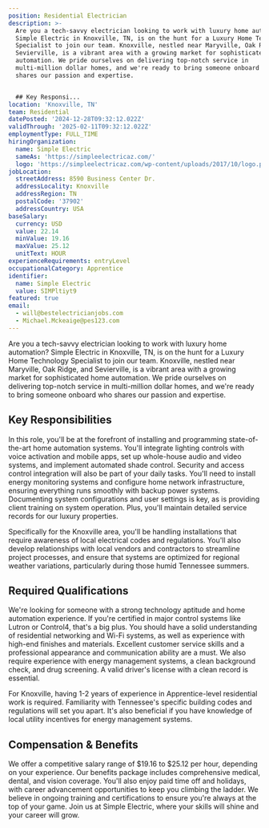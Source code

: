 ```yaml
---
position: Residential Electrician
description: >-
  Are you a tech-savvy electrician looking to work with luxury home automation?
  Simple Electric in Knoxville, TN, is on the hunt for a Luxury Home Technology
  Specialist to join our team. Knoxville, nestled near Maryville, Oak Ridge, and
  Sevierville, is a vibrant area with a growing market for sophisticated home
  automation. We pride ourselves on delivering top-notch service in
  multi-million dollar homes, and we're ready to bring someone onboard who
  shares our passion and expertise.


  ## Key Responsi...
location: 'Knoxville, TN'
team: Residential
datePosted: '2024-12-28T09:32:12.022Z'
validThrough: '2025-02-11T09:32:12.022Z'
employmentType: FULL_TIME
hiringOrganization:
  name: Simple Electric
  sameAs: 'https://simpleelectricaz.com/'
  logo: 'https://simpleelectricaz.com/wp-content/uploads/2017/10/logo.png'
jobLocation:
  streetAddress: 8590 Business Center Dr.
  addressLocality: Knoxville
  addressRegion: TN
  postalCode: '37902'
  addressCountry: USA
baseSalary:
  currency: USD
  value: 22.14
  minValue: 19.16
  maxValue: 25.12
  unitText: HOUR
experienceRequirements: entryLevel
occupationalCategory: Apprentice
identifier:
  name: Simple Electric
  value: SIMPltiyt9
featured: true
email:
  - will@bestelectricianjobs.com
  - Michael.Mckeaige@pes123.com
---
```




Are you a tech-savvy electrician looking to work with luxury home automation? Simple Electric in Knoxville, TN, is on the hunt for a Luxury Home Technology Specialist to join our team. Knoxville, nestled near Maryville, Oak Ridge, and Sevierville, is a vibrant area with a growing market for sophisticated home automation. We pride ourselves on delivering top-notch service in multi-million dollar homes, and we're ready to bring someone onboard who shares our passion and expertise.

## Key Responsibilities
In this role, you'll be at the forefront of installing and programming state-of-the-art home automation systems. You'll integrate lighting controls with voice activation and mobile apps, set up whole-house audio and video systems, and implement automated shade control. Security and access control integration will also be part of your daily tasks. You'll need to install energy monitoring systems and configure home network infrastructure, ensuring everything runs smoothly with backup power systems. Documenting system configurations and user settings is key, as is providing client training on system operation. Plus, you'll maintain detailed service records for our luxury properties.

Specifically for the Knoxville area, you'll be handling installations that require awareness of local electrical codes and regulations. You'll also develop relationships with local vendors and contractors to streamline project processes, and ensure that systems are optimized for regional weather variations, particularly during those humid Tennessee summers.

## Required Qualifications
We're looking for someone with a strong technology aptitude and home automation experience. If you're certified in major control systems like Lutron or Control4, that's a big plus. You should have a solid understanding of residential networking and Wi-Fi systems, as well as experience with high-end finishes and materials. Excellent customer service skills and a professional appearance and communication ability are a must. We also require experience with energy management systems, a clean background check, and drug screening. A valid driver's license with a clean record is essential.

For Knoxville, having 1-2 years of experience in Apprentice-level residential work is required. Familiarity with Tennessee's specific building codes and regulations will set you apart. It's also beneficial if you have knowledge of local utility incentives for energy management systems.

## Compensation & Benefits
We offer a competitive salary range of $19.16 to $25.12 per hour, depending on your experience. Our benefits package includes comprehensive medical, dental, and vision coverage. You'll also enjoy paid time off and holidays, with career advancement opportunities to keep you climbing the ladder. We believe in ongoing training and certifications to ensure you're always at the top of your game. Join us at Simple Electric, where your skills will shine and your career will grow.